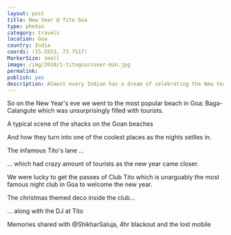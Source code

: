 ```yaml
---
layout: post
title: New Year @ Tito Goa 
type: photos
category: travels
location: Goa
country: India
coordi: (15.5553, 73.7517)
MarkerSize: small
image: /img/2018/1-titogoa/cover-min.jpg 
permalink: 
publish: yes
description: Almost every Indian has a dream of celebrating the New Year at the party capital of India- Goa. Since this was the last year of me as a student in Goa, it was about time to live that dream.
---
```

<!-- http://compressjpeg.com -->
<!-- http://compressimage.toolur.com/ 1024, 400-->
<p class="center"><img src="{{site.baseurl}}/img/2018/1-titogoa/cover.jpg" alt="">So on the New Year's eve we went to the most popular beach in Goa: Baga-Calangute which was unsurprisingly filled with tourists.</p>

<p class="center"><img src="{{site.baseurl}}/img/2018/1-titogoa/1.jpg" alt="">A typical scene of the shacks on the Goan beaches</p>

<p class="center"><img src="{{site.baseurl}}/img/2018/1-titogoa/2.jpg" alt="">And how they turn into one of the coolest places as the nights setlles in.</p>

<p class="center"><img src="{{site.baseurl}}/img/2018/1-titogoa/3.jpg" alt="">The infamous Tito's lane ...</p>

<p class="center"><img src="{{site.baseurl}}/img/2018/1-titogoa/4.jpg" alt="">... which had crazy amount of tourists as the new year came closer.</p>

<p class="center"><img src="{{site.baseurl}}/img/2018/1-titogoa/5.jpg" alt="">We were lucky to get the passes of Club Tito which is unarguably the most famous night club in Goa to welcome the new year.</p>

<p class="center"><img src="{{site.baseurl}}/img/2018/1-titogoa/6.jpg" alt="">The christmas themed deco inside the club...</p>

<p class="center"><img src="{{site.baseurl}}/img/2018/1-titogoa/7.jpg" alt="">... along with the DJ at Tito</p>

<p class="center"><img src="{{site.baseurl}}/img/2018/1-titogoa/8.jpg" alt="">Memories shared with @ShikharSaluja, 4hr blackout and the lost mobile</p>
